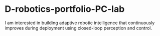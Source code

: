 # D-robotics-portfolio-PC-lab
I am interested in building adaptive robotic intelligence that continuously improves during deployment using closed-loop perception and control. 
